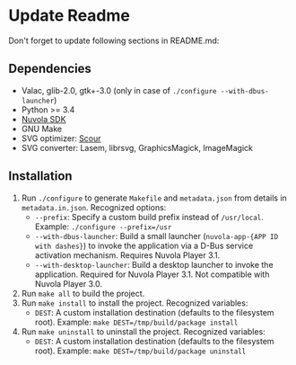 Update Readme
=============

Don't forget to update following sections in README.md:

Dependencies
------------

  * Valac, glib-2.0, gtk+-3.0 (only in case of `./configure --with-dbus-launcher`)
  * Python >= 3.4
  * [Nuvola SDK](https://github.com/tiliado/nuvolasdk)
  * GNU Make
  * SVG optimizer: [Scour](https://github.com/codedread/scour)
  * SVG converter: Lasem, librsvg, GraphicsMagick, ImageMagick

Installation
------------

 1. Run `./configure` to generate `Makefile` and `metadata.json` from details in `metadata.in.json`. Recognized options:
      - `--prefix`: Specify a custom build prefix instead of `/usr/local`. Example: `./configure --prefix=/usr`
      - `--with-dbus-launcher`: Build a small launcher (`nuvola-app-{APP ID with dashes}`) to invoke the application
         via a D-Bus service activation mechanism. Requires Nuvola Player 3.1.
      - `--with-desktop-launcher`: Build a desktop launcher to invoke the application.
         Required for Nuvola Player 3.1. Not compatible with Nuvola Player 3.0.
 2. Run `make all` to build the project.
 3. Run `make install` to install the project. Recognized variables:
      - `DEST`: A custom installation destination (defaults to the filesystem root).
         Example: `make DEST=/tmp/build/package install`
 4. Run `make uninstall` to uninstall the project. Recognized variables:
      - `DEST`: A custom installation destination (defaults to the filesystem root).
         Example: `make DEST=/tmp/build/package uninstall`
